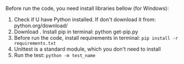 Before run the code, you need install libraries bellow (for Windows):

1. Check if U have Python installed. If don't download it from: python.org/download/
2. Download . Install pip in terminal: python get-pip.py
3. Before run the code, install requirements in terminal: `pip install -r requirements.txt`
4. Unittest is a standard module, which you don't need to install
5. Run the test: `python -m test_name`
